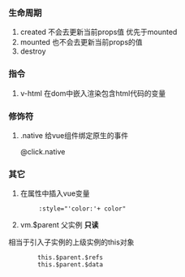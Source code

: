 ### 生命周期

1. created 不会去更新当前props值 优先于mounted
2. mounted 也不会去更新当前props的值
3. destroy

### 指令

1. v-html 在dom中嵌入渲染包含html代码的变量

### 修饰符

1. .native  给vue组件绑定原生的事件

      @click.native   

### 其它

1. 在属性中插入vue变量

            :style="'color:'+ color"
  
2. vm.$parent 父实例 **只读**  

相当于引入子实例的上级实例的this对象

            this.$parent.$refs
            this.$parent.$data
